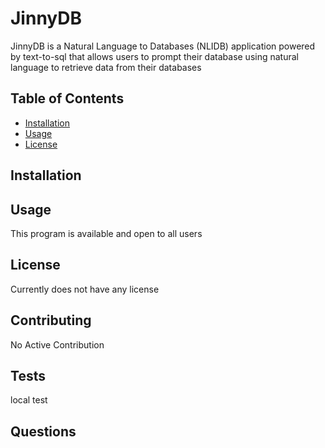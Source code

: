 # JinnyDB

JinnyDB is a Natural Language to Databases (NLIDB) application powered by text-to-sql that allows users to prompt their database using natural language to retrieve data from their databases

## Table of Contents

- [Installation](#installation)
- [Usage](#usage)
- [License](#license)

## Installation



## Usage

This program is available and open to all users

## License

Currently does not have any license

## Contributing

No Active Contribution

## Tests

local test

## Questions

